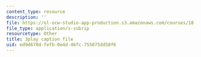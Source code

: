 ```yaml
---
content_type: resource
description: ''
file: https://ol-ocw-studio-app-production.s3.amazonaws.com/courses/18-01sc-single-variable-calculus-fall-2010/ed9d670dfefb0e4d46fc755075dd58f6_5q_3FDOkVRQ.srt
file_type: application/x-subrip
resourcetype: Other
title: 3play caption file
uid: ed9d670d-fefb-0e4d-46fc-755075dd58f6
---
```

